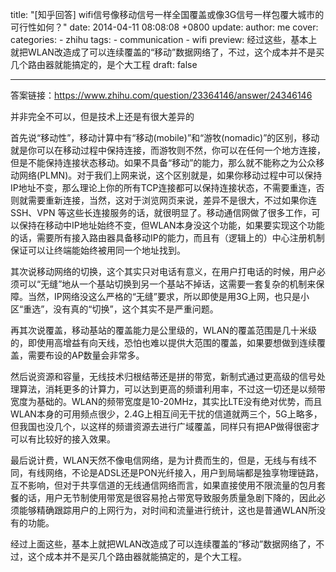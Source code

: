 title: "[知乎回答] wifi信号像移动信号一样全国覆盖或像3G信号一样包覆大城市的可行性如何？"
date: 2014-04-11 08:08:08 +0800
update:
author: me
cover:
categories:
    - zhihu
tags:
    - communication
    - wifi
preview: 经过这些，基本上就把WLAN改造成了可以连续覆盖的“移动”数据网络了，不过，这个成本并不是买几个路由器就能搞定的，是个大工程
draft: false

---

答案链接：https://www.zhihu.com/question/23364146/answer/24346146

并非完全不可以，但是技术上还是有很大差异的

首先说“移动性”，移动计算中有“移动(mobile)”和“游牧(nomadic)”的区别，移动就是你可以在移动过程中保持连接，而游牧则不然，你可以在任何一个地方连接，但是不能保持连接状态移动。如果不具备“移动”的能力，那么就不能称之为公众移动网络(PLMN)。对于我们上网来说，这个区别就是，如果你移动过程中可以保持IP地址不变，那么理论上你的所有TCP连接都可以保持连接状态，不需要重连，否则就需要重新连接，当然，这对于浏览网页来说，差异不是很大，不过如果你连SSH、VPN 等这些长连接服务的话，就很明显了。移动通信网做了很多工作，可以保持在移动中IP地址始终不变，但WLAN本身没这个功能，如果要实现这个功能的话，需要所有接入路由器具备移动IP的能力，而且有（逻辑上的）中心注册机制保证可以让终端能始终被用同一个地址找到。

其次说移动网络的切换，这个其实只对电话有意义，在用户打电话的时候，用户必须可以“无缝”地从一个基站切换到另一个基站不掉话，这需要一套复杂的机制来保障。当然，IP网络没这么严格的“无缝”要求，所以即使是用3G上网，也只是小区“重选”，没有真的“切换”，这个其实不是严重问题。

再其次说覆盖，移动基站的覆盖能力是公里级的，WLAN的覆盖范围是几十米级的，即使用高增益有向天线，恐怕也难以提供大范围的覆盖，如果要想做到连续覆盖，需要布设的AP数量会非常多。

然后说资源和容量，无线技术归根结蒂还是拼的带宽，新制式通过更高级的信号处理算法，消耗更多的计算力，可以达到更高的频谱利用率，不过这一切还是以频带宽度为基础的。WLAN的频带宽度是10-20MHz，其实比LTE没有绝对优势，而且WLAN本身的可用频点很少，2.4G上相互间无干扰的信道就两三个，5G上略多，但我国也没几个，以这样的频谱资源去进行广域覆盖，同样只有把AP做得很密才可以有比较好的接入效果。

最后说计费，WLAN天然不像电信网络，是为计费而生的，但是，无线与有线不同，有线网络，不论是ADSL还是PON光纤接入，用户到局端都是独享物理链路，互不影响，但对于共享信道的无线通信网络而言，如果直接使用不限流量的包月套餐的话，用户无节制使用带宽是很容易抢占带宽导致服务质量急剧下降的，因此必须能够精确跟踪用户的上网行为，对时间和流量进行统计，这也是普通WLAN所没有的功能。

经过上面这些，基本上就把WLAN改造成了可以连续覆盖的“移动”数据网络了，不过，这个成本并不是买几个路由器就能搞定的，是个大工程。

